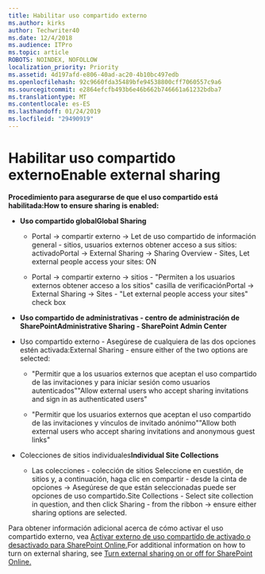 ```yaml
---
title: Habilitar uso compartido externo
ms.author: kirks
author: Techwriter40
ms.date: 12/4/2018
ms.audience: ITPro
ms.topic: article
ROBOTS: NOINDEX, NOFOLLOW
localization_priority: Priority
ms.assetid: 4d197afd-e806-40ad-ac20-4b10bc497edb
ms.openlocfilehash: 92c9660fda35489bfe94538800cff7060557c9a6
ms.sourcegitcommit: e2864efcfb493b6e46b662b746661a61232bdba7
ms.translationtype: MT
ms.contentlocale: es-ES
ms.lasthandoff: 01/24/2019
ms.locfileid: "29490919"
---
```

# <a name="enable-external-sharing"></a><span data-ttu-id="d3b6e-102">Habilitar uso compartido externo</span><span class="sxs-lookup"><span data-stu-id="d3b6e-102">Enable external sharing</span></span>

 <span data-ttu-id="d3b6e-103">**Procedimiento para asegurarse de que el uso compartido está habilitada:**</span><span class="sxs-lookup"><span data-stu-id="d3b6e-103">**How to ensure sharing is enabled:**</span></span>
  
- <span data-ttu-id="d3b6e-104">**Uso compartido global**</span><span class="sxs-lookup"><span data-stu-id="d3b6e-104">**Global Sharing**</span></span>
    
  - <span data-ttu-id="d3b6e-105">Portal -\> compartir externo -\> Let de uso compartido de información general - sitios, usuarios externos obtener acceso a sus sitios: activado</span><span class="sxs-lookup"><span data-stu-id="d3b6e-105">Portal -\> External Sharing -\> Sharing Overview - Sites, Let external people access your sites: ON</span></span>
    
  - <span data-ttu-id="d3b6e-106">Portal -\> compartir externo -\> sitios - "Permiten a los usuarios externos obtener acceso a los sitios" casilla de verificación</span><span class="sxs-lookup"><span data-stu-id="d3b6e-106">Portal -\> External Sharing -\> Sites - "Let external people access your sites" check box</span></span>
    
- <span data-ttu-id="d3b6e-107">**Uso compartido de administrativas - centro de administración de SharePoint**</span><span class="sxs-lookup"><span data-stu-id="d3b6e-107">**Administrative Sharing - SharePoint Admin Center**</span></span>
    
- <span data-ttu-id="d3b6e-108">Uso compartido externo - Asegúrese de cualquiera de las dos opciones estén activada:</span><span class="sxs-lookup"><span data-stu-id="d3b6e-108">External Sharing - ensure either of the two options are selected:</span></span>
    
  - <span data-ttu-id="d3b6e-109">"Permitir que a los usuarios externos que aceptan el uso compartido de las invitaciones y para iniciar sesión como usuarios autenticados"</span><span class="sxs-lookup"><span data-stu-id="d3b6e-109">"Allow external users who accept sharing invitations and sign in as authenticated users"</span></span>
    
  - <span data-ttu-id="d3b6e-110">"Permitir que los usuarios externos que aceptan el uso compartido de las invitaciones y vínculos de invitado anónimo"</span><span class="sxs-lookup"><span data-stu-id="d3b6e-110">"Allow both external users who accept sharing invitations and anonymous guest links"</span></span>
    
- <span data-ttu-id="d3b6e-111">Colecciones de sitios individuales</span><span class="sxs-lookup"><span data-stu-id="d3b6e-111">**Individual Site Collections**</span></span>
    
  - <span data-ttu-id="d3b6e-112">Las colecciones - colección de sitios Seleccione en cuestión, de sitios y, a continuación, haga clic en compartir - desde la cinta de opciones -\> Asegúrese de que están seleccionadas puede ser opciones de uso compartido.</span><span class="sxs-lookup"><span data-stu-id="d3b6e-112">Site Collections - Select site collection in question, and then click Sharing - from the ribbon -\> ensure either sharing options are selected.</span></span>
    
<span data-ttu-id="d3b6e-113">Para obtener información adicional acerca de cómo activar el uso compartido externo, vea [Activar externo de uso compartido de activado o desactivado para SharePoint Online.](https://go.microsoft.com/fwlink/?linkid=2047681&amp;clcid=0x409)</span><span class="sxs-lookup"><span data-stu-id="d3b6e-113">For additional information on how to turn on external sharing, see [Turn external sharing on or off for SharePoint Online.](https://go.microsoft.com/fwlink/?linkid=2047681&amp;clcid=0x409)</span></span>
  

